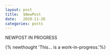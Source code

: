 ```yaml
---
layout: post
title:  $NewPost
date:   2020-11-26
categories: posts
---
```

NEWPOST IN PROGRESS
<!--more-->

{% newthought 'This... is a work-in-progress.'%} 




